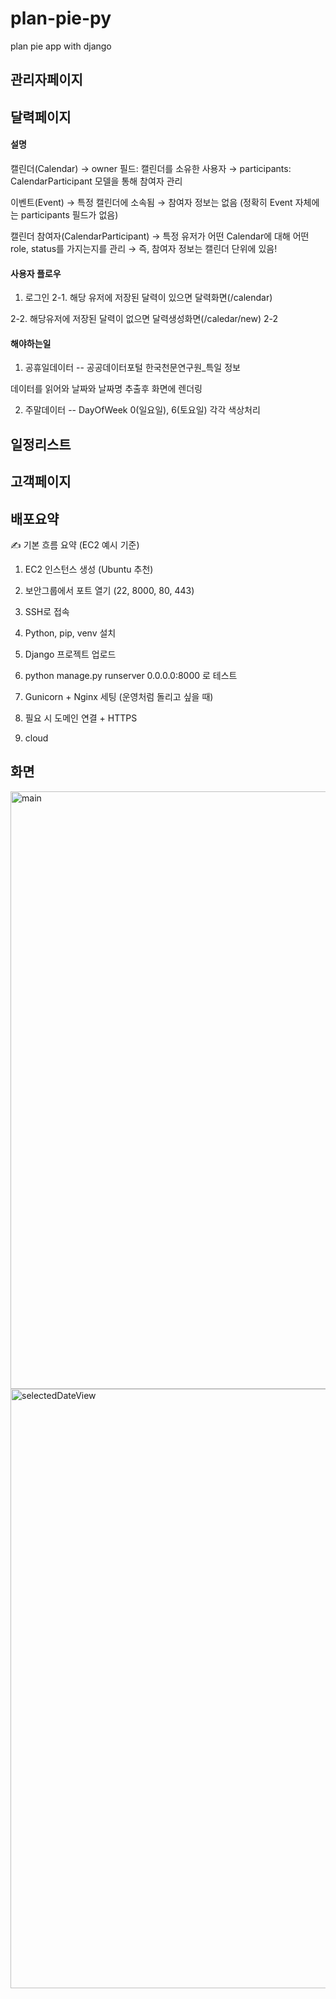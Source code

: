 # plan-pie-py
plan pie app with django

## 관리자페이지

## 달력페이지

#### 설명
캘린더(Calendar)
→ owner 필드: 캘린더를 소유한 사용자
→ participants: CalendarParticipant 모델을 통해 참여자 관리
 

이벤트(Event)
→ 특정 캘린더에 소속됨
→ 참여자 정보는 없음 (정확히 Event 자체에는 participants 필드가 없음)

캘린더 참여자(CalendarParticipant)
→ 특정 유저가 어떤 Calendar에 대해 어떤 role, status를 가지는지를 관리
→ 즉, 참여자 정보는 캘린더 단위에 있음!


#### 사용자 플로우
1. 로그인
2-1. 해당 유저에 저장된 달력이 있으면 달력화면(/calendar)

2-2. 해당유저에 저장된 달력이 없으면 달력생성화면(/caledar/new)
2-2

#### 해야하는일  

1. 공휴일데이터
-- 공공데이터포털 한국천문연구원_특일 정보

데이터를 읽어와 날짜와 날짜명 추출후 화면에 렌더링

2. 주말데이터
-- DayOfWeek 0(일요일), 6(토요일) 각각 색상처리

## 일정리스트

## 고객페이지

## 배포요약

✍️ 기본 흐름 요약 (EC2 예시 기준)
1. EC2 인스턴스 생성 (Ubuntu 추천)

2. 보안그룹에서 포트 열기 (22, 8000, 80, 443)

3. SSH로 접속

4. Python, pip, venv 설치

5. Django 프로젝트 업로드

6. python manage.py runserver 0.0.0.0:8000 로 테스트

7. Gunicorn + Nginx 세팅 (운영처럼 돌리고 싶을 때)

8. 필요 시 도메인 연결 + HTTPS

9. cloud

## 화면
<img width="1920" height="956" alt="main" src="https://github.com/user-attachments/assets/5e656476-666d-4f36-aff5-d49055c78274" />


<img width="1920" height="959" alt="selectedDateView" src="https://github.com/user-attachments/assets/cac81d99-db9f-4bb8-962b-e4c84dd913cf" />

